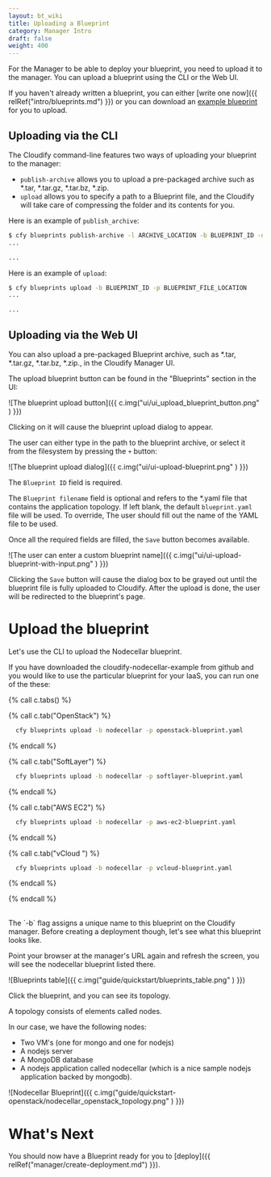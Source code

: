 ```yaml
---
layout: bt_wiki
title: Uploading a Blueprint
category: Manager Intro
draft: false
weight: 400
---
```


For the Manager to be able to deploy your blueprint, you need to upload it to the manager. You can upload a blueprint using the CLI or the Web UI.

If you haven't already written a blueprint, you can either [write one now]({{ relRef("intro/blueprints.md") }}) or you can download an [example blueprint](https://github.com/cloudify-cosmo/cloudify-nodecellar-example) for you to upload.

## Uploading via the CLI

The Cloudify command-line features two ways of uploading your blueprint to the manager:

 * `publish-archive` allows you to upload a pre-packaged archive such as *.tar, *.tar.gz, *.tar.bz, *.zip.
 * `upload` allows you to specify a path to a Blueprint file, and the Cloudify will take care of compressing the folder and its contents for you.

Here is an example of `publish_archive`:
```bash
$ cfy blueprints publish-archive -l ARCHIVE_LOCATION -b BLUEPRINT_ID -n BLUEPRINT_FILENAME
...

...
```

Here is an example of `upload`:
```bash
$ cfy blueprints upload -b BLUEPRINT_ID -p BLUEPRINT_FILE_LOCATION
...

...
```


## Uploading via the Web UI

You can also upload a pre-packaged Blueprint archive, such as *.tar, *.tar.gz, *.tar.bz, *.zip., in the Cloudify Manager UI.

The upload blueprint button can be found in the "Blueprints" section in the UI:

![The blueprint upload button]({{ c.img("ui/ui_upload_blueprint_button.png" ) }})

Clicking on it will cause the blueprint upload dialog to appear.

The user can either type in the path to the blueprint archive, or select it from the filesystem by pressing the `+` button:

![The blueprint upload dialog]({{ c.img("ui/ui-upload-blueprint.png" ) }})

The `Blueprint ID` field is required.

The `Blueprint filename` field is optional and refers to the *.yaml file that contains the application topology. If left blank, the default `blueprint.yaml` file will be used. To override, The user should fill out the name of the YAML file to be used.

Once all the required fields are filled, the `Save` button becomes available.

![The user can enter a custom blueprint name]({{ c.img("ui/ui-upload-blueprint-with-input.png" ) }})

Clicking the `Save` button will cause the dialog box to be grayed out until the blueprint file is fully uploaded to Cloudify. After the upload is done, the user will be redirected to the blueprint's page.

# Upload the blueprint

Let's use the CLI to upload the Nodecellar blueprint.

If you have downloaded the cloudify-nodecellar-example from github and you would like to use the particular blueprint for your IaaS, you can run one of the these:

  {% call c.tabs() %}

  {% call c.tab("OpenStack") %}
```bash
  cfy blueprints upload -b nodecellar -p openstack-blueprint.yaml
```
  {% endcall %}

  {% call c.tab("SoftLayer") %}
```bash
  cfy blueprints upload -b nodecellar -p softlayer-blueprint.yaml
```
  {% endcall %}

  {% call c.tab("AWS EC2") %}
```bash
  cfy blueprints upload -b nodecellar -p aws-ec2-blueprint.yaml
```
  {% endcall %}

  {% call c.tab("vCloud ") %}
```bash
  cfy blueprints upload -b nodecellar -p vcloud-blueprint.yaml
```
  {% endcall %}

  {% endcall %}


<br/>
The `-b` flag assigns a unique name to this blueprint on the Cloudify manager. Before creating a deployment though, let's see what this blueprint looks like.

Point your browser at the manager's URL again and refresh the screen, you will see the nodecellar blueprint listed there.

  ![Blueprints table]({{ c.img("guide/quickstart/blueprints_table.png" ) }})

Click the blueprint, and you can see its topology.

A topology consists of elements called nodes.

In our case, we have the following nodes:

  * Two VM's (one for mongo and one for nodejs)
  * A nodejs server
  * A MongoDB database
  * A nodejs application called nodecellar (which is a nice sample nodejs application backed by mongodb).

  ![Nodecellar Blueprint]({{ c.img("guide/quickstart-openstack/nodecellar_openstack_topology.png" ) }})


# What's Next

You should now have a Blueprint ready for you to [deploy]({{ relRef("manager/create-deployment.md") }}).
